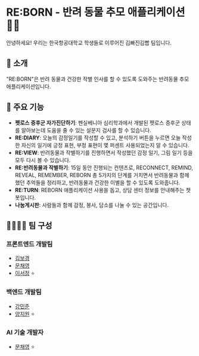 # RE:BORN - 반려 동물 추모 애플리케이션 🐾💙

안녕하세요! 우리는 한국항공대학교 학생들로 이루어진 김빠진김빱 팀입니다.

## 🌈 소개 

"RE:BORN"은 반려 동물과 건강한 작별 인사를 할 수 있도록 도와주는 반려동물 추모 애플리케이션입니다.

## 🚀 주요 기능 

- **펫로스 증후군 자가진단하기**: 펜실베니아 심리학과에서 개발된 펫로스 증후군 상태를 알아보는데 도움을 줄 수 있는 설문지 검사를 할 수 있습니다.
- **RE:DIARY**: 오늘의 감정일기를 작성할 수 있고, 분석하기 버튼을 누르면 오늘 작성한 자신의 일기에 긍정 표현, 부정 표현이 몇 퍼센트 사용되었는지 알 수 있습니다.
- **RE:VIEW**:  반려동물과 작별하기를 진행하면서 작성했던 감정 일기, 그림 일기 등을 모두
다시 볼 수 있습니다.
- **RE:반려동물과 작별하기**: 15일 동안 진행되는 컨텐츠로, RECONNECT, REMIND, REVEAL, REMEMBER, REBORN 총 5가지의 단계를 거치면서 반려동물과 함께 했던 추억들을 정리하고, 반려동물과 건강한 이별을 할 수 있도록 도와줍니다.
- **RE:TURN**: REBORN 애플리케이션 사용을 돕고, 상담 센터 정보를 안내해주는 챗봇입니다.
- **나눔게시판**: 사람들과 함께 감정, 봉사, 담소를 나눌 수 있는 공간입니다.
 

## 👨‍💻👩‍💻 팀 구성 

### 프론트엔드 개발팀

- [김보경](https://github.com/kimbodle)
- [문채영](https://github.com/mcy0325)
- [이서정](https://github.com/girin-sj) ⭐ 

### 백엔드 개발팀

- [강민준](https://github.com/MinJunKKang)
- [양지원](https://github.com/persi0815) ⭐

### AI 기술 개발자

- [문채영](https://github.com/mcy0325) ⭐


